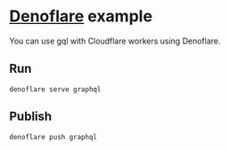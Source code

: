 # [Denoflare](https://denoflare.dev) example

You can use gql with Cloudflare workers using Denoflare.

## Run

```
denoflare serve graphql
```

## Publish

```
denoflare push graphql
```